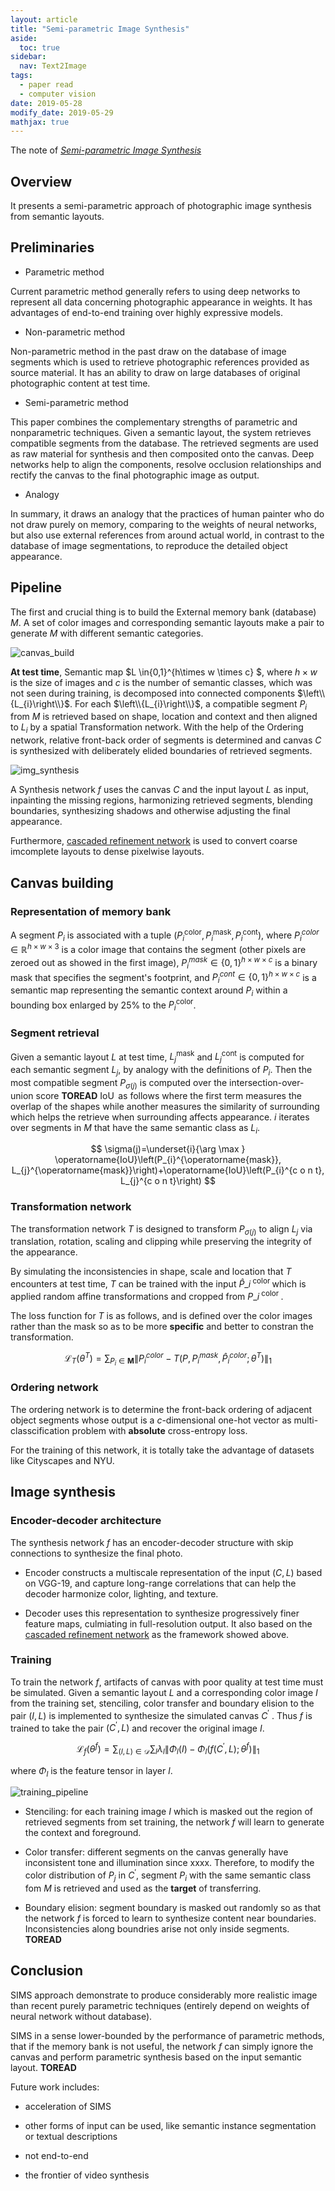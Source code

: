```yaml
---
layout: article
title: "Semi-parametric Image Synthesis"
aside:
  toc: true
sidebar:
  nav: Text2Image
tags:
  - paper read
  - computer vision
date: 2019-05-28
modify_date: 2019-05-29
mathjax: true
---
```



The note of [*Semi-parametric Image Synthesis*](https://arxiv.org/abs/1804.10992v1)

<!--more-->

## Overview

It presents a semi-parametric approach of photographic image synthesis from semantic layouts.

## Preliminaries

- Parametric method

Current parametric method generally refers to using deep networks to represent all data concerning photographic appearance in weights. It has advantages of end-to-end training over highly expressive models.

- Non-parametric method

Non-parametric method in the past draw on the database of image segments which is used to retrieve photographic references provided as source material. It has an ability to draw on large databases of original photographic content at test time.

- Semi-parametric method

This paper combines the complementary strengths of parametric and nonparametric techniques. Given a semantic layout, the system retrieves compatible segments from the database. The retrieved segments are used as raw material for synthesis and then composited onto the canvas. Deep networks help to align the components, resolve occlusion relationships and rectify the canvas to the final photographic image as output.

- Analogy

In summary, it draws an analogy that the practices of human painter who do not draw purely on memory, comparing to the weights of neural networks, but also use external references from around actual world, in contrast to the database of image segmentations, to reproduce the detailed object appearance.


## Pipeline

The first and crucial thing is to build the External memory bank (database) $M$. A set of color images and corresponding semantic layouts make a pair to generate $M$ with different semantic categories.

![canvas_build](/assets/images/2019/05/semi_param_img_syn/canvas_build.png)

**At test time**, Semantic map $L \in\{0,1\}^{h\times w \times c} $, where $h \times w$ is the size of images and $c$ is the number of semantic classes, which was not seen during training, is decomposed into connected components $\left\\{L_{i}\right\\}$. For each $\left\\{L_{i}\right\\}$, a compatible segment $P_{i}$ from $M$ is retrieved based on shape, location and context and then aligned to $L_{i}$ by a spatial Transformation network. With the help of the Ordering network, relative front-back order of segments is determined and canvas $C$ is synthesized with deliberately elided boundaries of retrieved segments.

![img_synthesis](/assets/images/2019/05/semi_param_img_syn/img_synthesis.png)

A Synthesis network $f$ uses the canvas $C$ and the input layout $L$ as input, inpainting the missing regions, harmonizing retrieved segments, blending boundaries, synthesizing shadows and otherwise adjusting the final appearance.

Furthermore, [cascaded refinement network](https://arxiv.org/abs/1707.09405) is used to convert coarse imcomplete layouts to dense pixelwise layouts.

## Canvas building

### Representation of memory bank

A segment $P_{i}$ is associated with a tuple $\left(P_{i}^{\text {color}}, P_{i}^{\text {mask}}, P_{i}^{\text {cont}}\right)$, where $P_{i}^{c o l o r} \in \mathbb{R}^{h \times w \times 3}$ is a color image that contains the segment (other pixels are zeroed out as showed in the first image), $P_{i}^{m a s k} \in\{0,1\}^{h \times w \times c}$ is a binary mask that specifies the segment's footprint, and $P_{i}^{c o n t} \in\{0,1\}^{h \times w \times c}$ is a semantic map representing the semantic context around $P_{i}$ within a bounding box enlarged by 25% to the $P_{i}^{\text {color}}$.

### Segment retrieval

Given a semantic layout $L$ at test time, $L_{j}^{\text {mask}}$ and $L_{j}^{\text {cont}}$ is computed for each semantic segment $L_{j}$, by analogy with the definitions of $P_{i}$. Then the most compatible segment $P_{\sigma(j)}$ is computed over the intersection-over-union score **TOREAD** $\operatorname{IoU}$ as follows where the first term measures the overlap of the shapes while another measures the similarity of surrounding which helps the retrieve when surrounding affects appearance. $i$ iterates over segments in $M$ that have the same semantic class as $L_{i}$.

$$
\sigma(j)=\underset{i}{\arg \max } \operatorname{IoU}\left(P_{i}^{\operatorname{mask}}, L_{j}^{\operatorname{mask}}\right)+\operatorname{IoU}\left(P_{i}^{c o n t}, L_{j}^{c o n t}\right)
$$

### Transformation network

The transformation network $T$ is designed to transform $P_{\sigma(j)}$ to align $L_{j}$ via translation, rotation, scaling and clipping while preserving the integrity of the appearance.

By simulating the inconsistencies in shape, scale and location that $T$ encounters at test time, $T$ can be trained with the input $\hat{P}\_{i}^{\text { color }}$ which is applied random affine transformations and cropped from $P\_{i}^{\text { color }}$. 

The loss function for $T$ is as follows, and is defined over the color images rather than the mask so as to be more **specific** and better to constran the transformation.

$$
\mathcal{L}_{T}\left(\theta^{T}\right)=\sum_{P_{i} \in \mathbf{M}}\left\|P_{i}^{c o l o r}-T\left(P, P_{i}^{m a s k}, \hat{P}_{i}^{c o l o r} ; \theta^{T}\right)\right\|_{1}
$$

### Ordering network

The ordering network is to determine the front-back ordering of adjacent object segments whose output is a $c$-dimensional one-hot vector as multi-classcification problem with **absolute** cross-entropy loss.

For the training of this network, it is totally take the advantage of datasets like Cityscapes and NYU. 

## Image synthesis

### Encoder-decoder architecture

The synthesis network $f$ has an encoder-decoder structure with skip connections to synthesize the final photo.

- Encoder constructs a multiscale representation of the input $\left(C, L \right)$ based on VGG-19, and capture long-range correlations that can help the decoder harmonize color, lighting, and texture.

- Decoder uses this representation to synthesize progressively finer feature maps, culmiating in full-resolution output. It also based on the [cascaded refinement network](https://arxiv.org/abs/1707.09405) as the framework showed above.


### Training

To train the network $f$, artifacts of canvas with poor quality at test time must be simulated. Given a semantic layout $L$ and a corresponding color image $I$ from the training set, stenciling, color transfer and boundary elision to the pair $\left(I, L \right)$ is implemented to synthesize the simulated canvas $C^{\prime}$ . Thus $f$ is trained to take the pair $\left(C^{\prime}, L\right)$ and recover the original image $I$.

$$
\mathcal{L}_{f}\left(\theta^{f}\right)=\sum_{(I, L) \in \mathcal{D}} \sum_{l} \lambda_{l}\left\|\Phi_{l}(I)-\Phi_{l}\left(f\left(C^{\prime}, L\right) ; \theta^{f}\right)\right\|_{1}
$$

where $\Phi_{l}$ is the feature tensor in layer $l$.

![training_pipeline](/assets/images/2019/05/semi_param_img_syn/training_pipeline.png)

- Stenciling: for each training image $I$ which is masked out the region of retrieved segments from set training, the network $f$ will learn to generate the context and foreground.

- Color transfer: different segments on the canvas generally have inconsistent tone and illumination since xxxx. Therefore, to modify the color distribution of $P_{j}$ in $C^{\prime}$, segment $P_{i}$ with the same semantic class fom $M$ is retrieved and used as the **target** of transferring.

- Boundary elision: segment boundary is masked out randomly so as that the network $f$ is forced to learn to synthesize content near boundaries. Inconsistencies along boundries arise not only inside segments. **TOREAD**


## Conclusion

SIMS approach demonstrate to produce considerably more realistic image than recent purely parametric techniques (entirely depend on weights of neural network without database). 

SIMS in a sense lower-bounded by the performance of parametric methods, that if the memory bank is not useful, the network $f$ can simply ignore the canvas and perform parametric synthesis based on the input semantic layout. **TOREAD**

Future work includes:

- acceleration of SIMS

- other forms of input can be used, like semantic instance segmentation or textual descriptions

- not end-to-end

- the frontier of video synthesis
